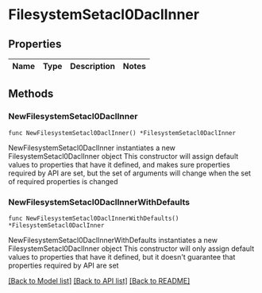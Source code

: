 # FilesystemSetacl0DaclInner

## Properties

Name | Type | Description | Notes
------------ | ------------- | ------------- | -------------

## Methods

### NewFilesystemSetacl0DaclInner

`func NewFilesystemSetacl0DaclInner() *FilesystemSetacl0DaclInner`

NewFilesystemSetacl0DaclInner instantiates a new FilesystemSetacl0DaclInner object
This constructor will assign default values to properties that have it defined,
and makes sure properties required by API are set, but the set of arguments
will change when the set of required properties is changed

### NewFilesystemSetacl0DaclInnerWithDefaults

`func NewFilesystemSetacl0DaclInnerWithDefaults() *FilesystemSetacl0DaclInner`

NewFilesystemSetacl0DaclInnerWithDefaults instantiates a new FilesystemSetacl0DaclInner object
This constructor will only assign default values to properties that have it defined,
but it doesn't guarantee that properties required by API are set


[[Back to Model list]](../README.md#documentation-for-models) [[Back to API list]](../README.md#documentation-for-api-endpoints) [[Back to README]](../README.md)


